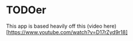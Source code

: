 # TODOer
This app is based heavily off this (video here) [https://www.youtube.com/watch?v=D17rZyd9r18]
